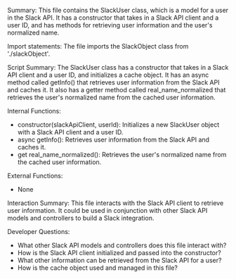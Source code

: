 Summary:
This file contains the SlackUser class, which is a model for a user in the Slack API. It has a constructor that takes in a Slack API client and a user ID, and has methods for retrieving user information and the user's normalized name.

Import statements:
The file imports the SlackObject class from './slackObject'.

Script Summary:
The SlackUser class has a constructor that takes in a Slack API client and a user ID, and initializes a cache object. It has an async method called getInfo() that retrieves user information from the Slack API and caches it. It also has a getter method called real_name_normalized that retrieves the user's normalized name from the cached user information.

Internal Functions:
- constructor(slackApiClient, userId): Initializes a new SlackUser object with a Slack API client and a user ID.
- async getInfo(): Retrieves user information from the Slack API and caches it.
- get real_name_normalized(): Retrieves the user's normalized name from the cached user information.

External Functions:
- None

Interaction Summary:
This file interacts with the Slack API client to retrieve user information. It could be used in conjunction with other Slack API models and controllers to build a Slack integration.

Developer Questions:
- What other Slack API models and controllers does this file interact with?
- How is the Slack API client initialized and passed into the constructor?
- What other information can be retrieved from the Slack API for a user?
- How is the cache object used and managed in this file?